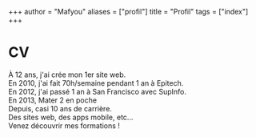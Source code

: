 +++
author = "Mafyou"
aliases = ["profil"]
title = "Profil"
tags = ["index"]
+++

CV
 ===============
À 12 ans, j'ai crée mon 1er site web.  
En 2010, j'ai fait 70h/semaine pendant 1 an à Epitech.  
En 2012, j'ai passé 1 an à San Francisco avec SupInfo.  
En 2013, Mater 2 en poche  
Depuis, casi 10 ans de carrière.  
Des sites web, des apps mobile, etc...  
Venez découvrir mes formations !  